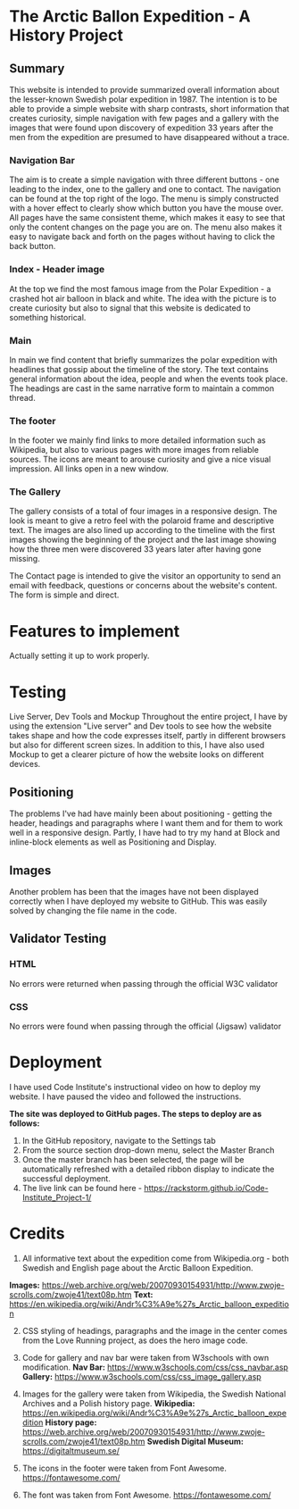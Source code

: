 # The Arctic Ballon Expedition - A History Project

## Summary

This website is intended to provide summarized overall information about the lesser-known Swedish polar expedition in 1987. The intention is to be able to provide a simple website with sharp contrasts, short information that creates curiosity, simple navigation with few pages and a gallery with the images that were found upon discovery of expedition 33 years after the men from the expedition are presumed to have disappeared without a trace.

### Navigation Bar

The aim is to create a simple navigation with three different buttons - one leading to the index, one to the gallery and one to contact. The navigation can be found at the top right of the logo. The menu is simply constructed with a hover effect to clearly show which button you have the mouse over. All pages have the same consistent theme, which makes it easy to see that only the content changes on the page you are on. The menu also makes it easy to navigate back and forth on the pages without having to click the back button.

### Index - Header image

At the top we find the most famous image from the Polar Expedition - a crashed hot air balloon in black and white. The idea with the picture is to create curiosity but also to signal that this website is dedicated to something historical.

### Main

In main we find content that briefly summarizes the polar expedition with headlines that gossip about the timeline of the story. The text contains general information about the idea, people and when the events took place. The headings are cast in the same narrative form to maintain a common thread.

### The footer

In the footer we mainly find links to more detailed information such as Wikipedia, but also to various pages with more images from reliable sources. The icons are meant to arouse curiosity and give a nice visual impression. All links open in a new window.

### The Gallery

The gallery consists of a total of four images in a responsive design. The look is meant to give a retro feel with the polaroid frame and descriptive text. The images are also lined up according to the timeline with the first images showing the beginning of the project and the last image showing how the three men were discovered 33 years later after having gone missing.

The Contact page is intended to give the visitor an opportunity to send an email with feedback, questions or concerns about the website's content. The form is simple and direct.

# Features to implement

Actually setting it up to work properly.

# Testing

Live Server, Dev Tools and Mockup
Throughout the entire project, I have by using the extension "Live server" and Dev tools to see how the website takes shape and how the code expresses itself, partly in different browsers but also for different screen sizes. In addition to this, I have also used Mockup to get a clearer picture of how the website looks on different devices.

## Positioning

The problems I've had have mainly been about positioning - getting the header, headings and paragraphs where I want them and for them to work well in a responsive design. Partly, I have had to try my hand at Block and inline-block elements as well as Positioning and Display.

## Images

Another problem has been that the images have not been displayed correctly when I have deployed my website to GitHub. This was easily solved by changing the file name in the code.

## Validator Testing

### HTML

No errors were returned when passing through the official W3C validator

### CSS

No errors were found when passing through the official (Jigsaw) validator

# Deployment

I have used Code Institute's instructional video on how to deploy my website. I have paused the video and followed the instructions.

**The site was deployed to GitHub pages. The steps to deploy are as follows:**

1. In the GitHub repository, navigate to the Settings tab
2. From the source section drop-down menu, select the Master Branch
3. Once the master branch has been selected, the page will be automatically refreshed with a detailed ribbon display to indicate the successful deployment.
4. The live link can be found here - https://rackstorm.github.io/Code-Institute_Project-1/

# Credits

1. All informative text about the expedition come from Wikipedia.org - both Swedish and English page about the Arctic Balloon Expedition.

**Images:** https://web.archive.org/web/20070930154931/http://www.zwoje-scrolls.com/zwoje41/text08p.htm
**Text:** https://en.wikipedia.org/wiki/Andr%C3%A9e%27s_Arctic_balloon_expedition

2. CSS styling of headings, paragraphs and the image in the center comes from the Love Running project, as does the hero image code.

3. Code for gallery and nav bar were taken from W3schools with own modification.
   **Nav Bar:** https://www.w3schools.com/css/css_navbar.asp
   **Gallery:** https://www.w3schools.com/css/css_image_gallery.asp

4. Images for the gallery were taken from Wikipedia, the Swedish National Archives and a Polish history page.
   **Wikipedia:** https://en.wikipedia.org/wiki/Andr%C3%A9e%27s_Arctic_balloon_expedition
   **History page:** https://web.archive.org/web/20070930154931/http://www.zwoje-scrolls.com/zwoje41/text08p.htm
   **Swedish Digital Museum:** https://digitaltmuseum.se/

5. The icons in the footer were taken from Font Awesome. https://fontawesome.com/
6. The font was taken from Font Awesome. https://fontawesome.com/
